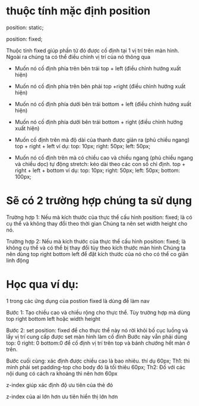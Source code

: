 # thuộc tính mặc định position

position: static;

position: fixed;

Thuộc tính fixed giúp phần tử đó được cố định tại 1 vị trí trên màn hình.
Ngoài ra chúng ta có thể điều chỉnh vị trí của nó thông qua

- Muốn nó cố định phía trên bên trái
    top + left (điều chỉnh hướng xuất hiện)
- Muốn nó cố định phía trên bên phải
    top +right (điều chỉnh hướng xuất hiện)
- Muốn nó cố định phía dưới bên trái
    bottom + left (điều chỉnh hướng xuất hiện)
- Muốn nó cố định phía dưới bên trái
    bottom + right (điều chỉnh hướng xuất hiện)

- Muốn cố định trên mà độ dài của thanh được giản ra (phủ chiều ngang)
    top + right + left
ví dụ: top: 10px; right: 50px; left: 50px;

- Muốn nó cố định trên mà có chiều cao và chiều ngang (phủ chiều ngang và chiều dọc) tự động stretch: kéo dài theo các con số chỉ định.
    top + right + left + bottom
ví dụ: top: 10px; right: 50px; left: 50px; bottom: 100px;


# Sẽ có 2 trường hợp chúng ta sử dụng
Trường hợp 1:
Nếu mà kích thước của thực thể cấu hình position: fixed; là có cụ thể và không thay đổi theo thời gian
Chúng ta nên set width height cho nó.

Trường hợp 2:
Nếu mà kích thước của thực thể cấu hình position: fixed; là không cụ thể và có thể bị thay đổi tùy theo kích thước màn hình
Chúng ta nên dùng top right bottom left để đặt kích thước của nó cho có thể co giãn linh động

# Học qua ví dụ:
1 trong các ứng dụng của postion fixed là dùng để làm nav

Bước 1:
Tạo chiều cao và chiều rộng cho thực thể. 
Tùy trường hợp mà dùng top right bottom left hoặc width height

Bước 2: 
set position: fixed để cho thực thể này nó rời khỏi bố cục luồng và lấy vị trí cung cấp được set màn hình làm cố đinh 
Bước này vẫn phải dùng top: 0 right: 0 bottom:0  để cố định vị trí trên top và bánh chướng hết màn ở trên.

Bước cuối cùng: xác định được chiều cao là bao nhiêu. thí dụ 60px;
Th1: thì mình phải set padding-top cho body đó là tối thiêu 60px;
Th2: Đố với các nội dung có cách ra khoảng thì nên hơn 60px



 z-index giúp xác định độ ưu tiên của thẻ đó

 z-index của ai lớn hơn ưu tiên hiển thị lớn hơn